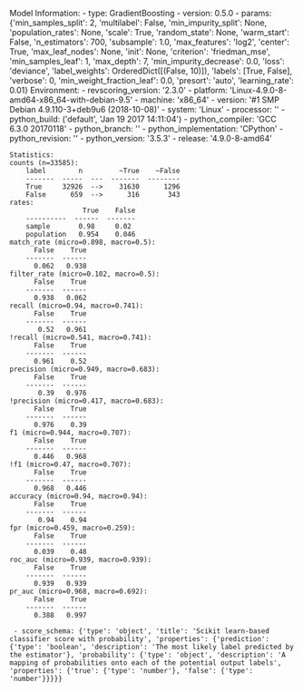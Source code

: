 Model Information:
	 - type: GradientBoosting
	 - version: 0.5.0
	 - params: {'min_samples_split': 2, 'multilabel': False, 'min_impurity_split': None, 'population_rates': None, 'scale': True, 'random_state': None, 'warm_start': False, 'n_estimators': 700, 'subsample': 1.0, 'max_features': 'log2', 'center': True, 'max_leaf_nodes': None, 'init': None, 'criterion': 'friedman_mse', 'min_samples_leaf': 1, 'max_depth': 7, 'min_impurity_decrease': 0.0, 'loss': 'deviance', 'label_weights': OrderedDict([(False, 10)]), 'labels': [True, False], 'verbose': 0, 'min_weight_fraction_leaf': 0.0, 'presort': 'auto', 'learning_rate': 0.01}
	Environment:
	 - revscoring_version: '2.3.0'
	 - platform: 'Linux-4.9.0-8-amd64-x86_64-with-debian-9.5'
	 - machine: 'x86_64'
	 - version: '#1 SMP Debian 4.9.110-3+deb9u6 (2018-10-08)'
	 - system: 'Linux'
	 - processor: ''
	 - python_build: ('default', 'Jan 19 2017 14:11:04')
	 - python_compiler: 'GCC 6.3.0 20170118'
	 - python_branch: ''
	 - python_implementation: 'CPython'
	 - python_revision: ''
	 - python_version: '3.5.3'
	 - release: '4.9.0-8-amd64'
	
	Statistics:
	counts (n=33585):
		label        n         ~True    ~False
		-------  -----  ---  -------  --------
		True     32926  -->    31630      1296
		False      659  -->      316       343
	rates:
		              True    False
		----------  ------  -------
		sample       0.98     0.02
		population   0.954    0.046
	match_rate (micro=0.898, macro=0.5):
		  False    True
		-------  ------
		  0.062   0.938
	filter_rate (micro=0.102, macro=0.5):
		  False    True
		-------  ------
		  0.938   0.062
	recall (micro=0.94, macro=0.741):
		  False    True
		-------  ------
		   0.52   0.961
	!recall (micro=0.541, macro=0.741):
		  False    True
		-------  ------
		  0.961    0.52
	precision (micro=0.949, macro=0.683):
		  False    True
		-------  ------
		   0.39   0.976
	!precision (micro=0.417, macro=0.683):
		  False    True
		-------  ------
		  0.976    0.39
	f1 (micro=0.944, macro=0.707):
		  False    True
		-------  ------
		  0.446   0.968
	!f1 (micro=0.47, macro=0.707):
		  False    True
		-------  ------
		  0.968   0.446
	accuracy (micro=0.94, macro=0.94):
		  False    True
		-------  ------
		   0.94    0.94
	fpr (micro=0.459, macro=0.259):
		  False    True
		-------  ------
		  0.039    0.48
	roc_auc (micro=0.939, macro=0.939):
		  False    True
		-------  ------
		  0.939   0.939
	pr_auc (micro=0.968, macro=0.692):
		  False    True
		-------  ------
		  0.388   0.997
	
	 - score_schema: {'type': 'object', 'title': 'Scikit learn-based classifier score with probability', 'properties': {'prediction': {'type': 'boolean', 'description': 'The most likely label predicted by the estimator'}, 'probability': {'type': 'object', 'description': 'A mapping of probabilities onto each of the potential output labels', 'properties': {'true': {'type': 'number'}, 'false': {'type': 'number'}}}}}


